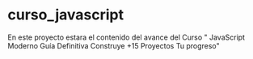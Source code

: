 # curso_javascript
En este proyecto estara el contenido del avance del Curso " JavaScript Moderno Guía Definitiva Construye +15 Proyectos Tu progreso"

